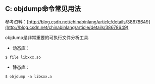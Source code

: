 ## C: objdump命令常见用法

参考资料：[http://blog.csdn.net/chinabinlang/article/details/38678649](http://blog.csdn.net/chinabinlang/article/details/38678649)

objdump是非常重要的可执行文件分析工具.

- 动态库：

```shell
$ file libxxx.so
```

- 静态库：

```shell
$ objdump -a libxxx.a
```